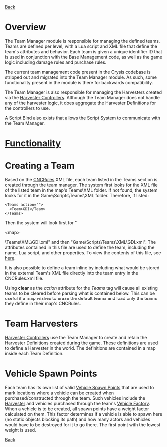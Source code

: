 [Back](TechDoc_Architecture.md)

# Overview #
The Team Manager module is responsible for managing the defined teams. Teams are defined per level, with a Lua script and XML file that define the team's attributes and behavior. Each team is given a unique identifier ID that is used in conjunction with the Base Management code, as well as the game logic including damage rules and purchase rules.

The current team management code present in the Crysis codebase is stripped out and migrated into the Team Manager module. As such, some functionality present in the module is there for backwards compatibility.

The Team Manager is also responsible for managing the Harvesters created via the [Harvester Controllers](TechDoc_Architecture_Game_HarvesterFlow.md). Although the Team Manager does not handle any of the harvester logic, it does aggregate the Harvester Definitions for the controllers to use.

A Script Bind also exists that allows the Script System to communicate with the Team Manager.

# [Functionality](TechDoc_Architecture_System_TeamManager_Functionality.md) #


# Creating a Team #
Based on the [CNCRules](TechDoc_Architecture_Game_CNCRules.md) XML file, each team listed in the Teams section is created through the team manager. The system first looks for the XML file of the listed team in the map's Teams\XML folder. If not found, the system looks for it in the Game\Scripts\Teams\XML folder. Therefore, if listed:

```
<Teams action="">
  <Team>GDI</Team>
</Teams>
```

Then the system will look first for "

&lt;map&gt;

\Teams\XML\GDI.xml" and then "Game\Scripts\Teams\XML\GDI.xml". The attributes contained in this file are used to define the team, including the name, Lua script, and other properties. To view the contents of this file, see [here](TechDoc_Architecture_Game_CNCTeams.md).

It is also possible to define a team inline by including what would be stored in the external Team's XML file directly into the team entry in the CNCRules.xml file.

Using **clear** as the _action_ attribute for the _Teams_ tag will cause all existing teams to be cleared before parsing what is contained below. This can be useful if a map wishes to erase the default teams and load only the teams they define in their map's CNCRules.


# Team Harvesters #
[Harvester Controllers](TechDoc_Architecture_Game_HarvesterFlow.md) use the Team Manager to create and retain the Harvester Definitions created during the game. These definitions are used to define a Harvester in the world. The definitions are contained in a map inside each Team Definition.


# Vehicle Spawn Points #
Each team has its own list of valid [Vehicle Spawn Points](TechDoc_Architecture_Game_Entities_VehSpawnPoint.md) that are used to mark locations where a vehicle can be created when purchased/constructed through the team. Such vehicles include the [Harvester](TechDoc_Architecture_Game_HarvesterFlow.md) and vehicles purchased through the team's [Vehicle Factory](TechDoc_Architecture_Game_Buildings_VehicleFactory.md). When a vehicle is to be created, all spawn points have a weight factor calculated on them. This factor determines if a vehicle is able to spawn here (no static objects blocking its path) and how many actors and vehicles would have to be destroyed for it to go there. The first point with the lowest weight is used.


[Back](TechDoc_Architecture.md)